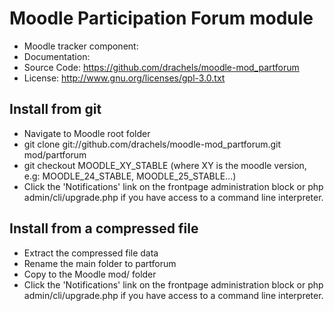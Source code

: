 # Moodle Participation Forum module
- Moodle tracker component: 
- Documentation: 
- Source Code: https://github.com/drachels/moodle-mod_partforum
- License: http://www.gnu.org/licenses/gpl-3.0.txt

## Install from git
- Navigate to Moodle root folder
- git clone git://github.com/drachels/moodle-mod_partforum.git mod/partforum
- git checkout MOODLE_XY_STABLE (where XY is the moodle version, e.g: MOODLE_24_STABLE, MOODLE_25_STABLE...)
- Click the 'Notifications' link on the frontpage administration block or php admin/cli/upgrade.php if you have access to a command line interpreter.

## Install from a compressed file
- Extract the compressed file data
- Rename the main folder to partforum
- Copy to the Moodle mod/ folder
- Click the 'Notifications' link on the frontpage administration block or php admin/cli/upgrade.php if you have access to a command line interpreter.
